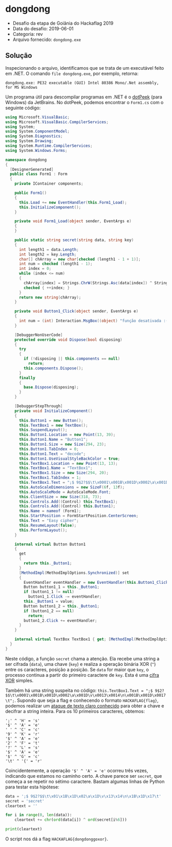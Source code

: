 # dongdong

- Desafio da etapa de Goiânia do Hackaflag 2019
- Data do desafio: 2019-06-01
- Categoria: rev
- Arquivo fornecido: `dongdong.exe`

## Solução

Inspecionando o arquivo, identificamos que se trata de um executável feito em .NET. O comando `file dongdong.exe`, por exemplo, retorna:

```
dongdong.exe: PE32 executable (GUI) Intel 80386 Mono/.Net assembly, for MS Windows
```

Um programa útil para descompilar programas em .NET é o [dotPeek](https://www.jetbrains.com/decompiler/) (para Windows) da JetBrains. No dotPeek, podemos encontrar o `Form1.cs` com o seguinte código:

```csharp
using Microsoft.VisualBasic;
using Microsoft.VisualBasic.CompilerServices;
using System;
using System.ComponentModel;
using System.Diagnostics;
using System.Drawing;
using System.Runtime.CompilerServices;
using System.Windows.Forms;

namespace dongdong
{
  [DesignerGenerated]
  public class Form1 : Form
  {
    private IContainer components;

    public Form1()
    {
      this.Load += new EventHandler(this.Form1_Load);
      this.InitializeComponent();
    }

    private void Form1_Load(object sender, EventArgs e)
    {
    }

    public static string secret(string data, string key)
    {
      int length1 = data.Length;
      int length2 = key.Length;
      char[] chArray = new char[checked (length1 - 1 + 1)];
      int num = checked (length1 - 1);
      int index = 0;
      while (index <= num)
      {
        chArray[index] = Strings.ChrW(Strings.Asc(data[index]) ^ Strings.Asc(key[index % length2]));
        checked { ++index; }
      }
      return new string(chArray);
    }

    private void Button1_Click(object sender, EventArgs e)
    {
      int num = (int) Interaction.MsgBox((object) "função desativada :(", (MsgBoxStyle) Conversions.ToInteger("1"), (object) "secret");
    }

    [DebuggerNonUserCode]
    protected override void Dispose(bool disposing)
    {
      try
      {
        if (!disposing || this.components == null)
          return;
        this.components.Dispose();
      }
      finally
      {
        base.Dispose(disposing);
      }
    }

    [DebuggerStepThrough]
    private void InitializeComponent()
    {
      this.Button1 = new Button();
      this.TextBox1 = new TextBox();
      this.SuspendLayout();
      this.Button1.Location = new Point(13, 39);
      this.Button1.Name = "Button1";
      this.Button1.Size = new Size(294, 23);
      this.Button1.TabIndex = 0;
      this.Button1.Text = "decode";
      this.Button1.UseVisualStyleBackColor = true;
      this.TextBox1.Location = new Point(13, 13);
      this.TextBox1.Name = "TextBox1";
      this.TextBox1.Size = new Size(294, 20);
      this.TextBox1.TabIndex = 1;
      this.TextBox1.Text = ";$ 9$2?$$\t\x0001\x001B\x001D\x0002\a\x001D\v\x0013\x0014\n\x001B\x001D\x0017\t";
      this.AutoScaleDimensions = new SizeF(6f, 13f);
      this.AutoScaleMode = AutoScaleMode.Font;
      this.ClientSize = new Size(318, 73);
      this.Controls.Add((Control) this.TextBox1);
      this.Controls.Add((Control) this.Button1);
      this.Name = nameof (Form1);
      this.StartPosition = FormStartPosition.CenterScreen;
      this.Text = "Easy cipher";
      this.ResumeLayout(false);
      this.PerformLayout();
    }

    internal virtual Button Button1
    {
      get
      {
        return this._Button1;
      }
      [MethodImpl(MethodImplOptions.Synchronized)] set
      {
        EventHandler eventHandler = new EventHandler(this.Button1_Click);
        Button button1_1 = this._Button1;
        if (button1_1 != null)
          button1_1.Click -= eventHandler;
        this._Button1 = value;
        Button button1_2 = this._Button1;
        if (button1_2 == null)
          return;
        button1_2.Click += eventHandler;
      }
    }

    internal virtual TextBox TextBox1 { get; [MethodImpl(MethodImplOptions.Synchronized)] set; }
  }
}
```

Neste código, a função `secret` chama a atenção. Ela recebe uma string a ser cifrada (`data`), uma chave (`key`) e realiza a operação binária XOR (`^`) entre os caracteres, posição a posição. Se `data` for maior que `key`, o processo continua a partir do primeiro caractere de `key`. Esta é uma [cifra XOR](https://en.wikipedia.org/wiki/XOR_cipher) simples.

Também há uma string suspeita no código: `this.TextBox1.Text = ";$ 9$2?$$\t\x0001\x001B\x001D\x0002\a\x001D\v\x0013\x0014\n\x001B\x001D\x0017\t";`. Supondo que seja a flag e conhecendo o formato `HACKAFLAG{flag}`, podemos realizar um [ataque de texto claro conhecido](https://en.wikipedia.org/wiki/Known-plaintext_attack) para obter a chave e decifrar a string inteira. Para os 10 primeiros caracteres, obtemos:

```
';' ^ 'H' = 's'
'$' ^ 'A' = 'e'
' ' ^ 'C' = 'c'
'9' ^ 'K' = 'r'
'$' ^ 'A' = 'e'
'2' ^ 'F' = 't'
'?' ^ 'L' = 's'
'$' ^ 'A' = 'e'
'$' ^ 'G' = 'c'
'\t' ^ '{' = 'r'
```

Coincidentemente, a operação `'$' ^ 'A' = 'e'` ocorreu três vezes, indicando que estamos no caminho certo. A chave parece ser `secret`, que começa a se repetir no sétimo caractere. Bastam algumas linhas de Python para testar esta hipótese:

```python
data = ';$ 9$2?$$\t\x01\x1B\x1D\x02\a\x1D\v\x13\x14\n\x1B\x1D\x17\t'
secret = 'secret'
cleartext = ''

for i in range(0, len(data)):
	cleartext += chr(ord(data[i]) ^ ord(secret[i%6]))

print(cleartext)
```

O script nos dá a flag `HACKAFLAG{dongdonggoxor}`.